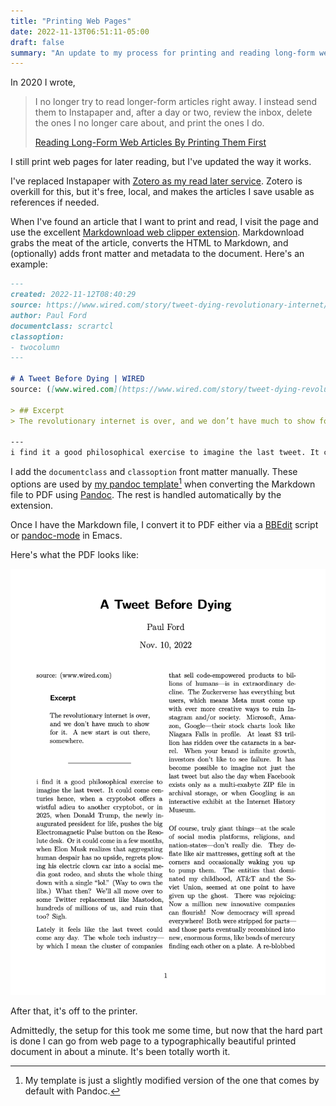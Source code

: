 ```yaml
---
title: "Printing Web Pages"
date: 2022-11-13T06:51:11-05:00
draft: false
summary: "An update to my process for printing and reading long-form web articles"
---
```


In 2020 I wrote, 

> I no longer try to read longer-form articles right away. I instead send them to Instapaper and, after a day or two, review the inbox, delete the ones I no longer care about, and print the ones I do.
> 
> [Reading Long-Form Web Articles By Printing Them First](https://jackbaty.blot.im/2020/reading-long-form-web-articles-by-printing-them-first)

I still print web pages for later reading, but I've updated the way it works. 

I've replaced Instapaper with [Zotero as my read later service](/2021/using-zotero-as-a-bookmarking-and-read-later-service/). Zotero is overkill for this, but it's free, local, and makes the articles I save usable as references if needed.

When I've found an article that I want to print and read, I visit the page and use the excellent [Markdownload web clipper extension](https://github.com/deathau/markdownload). Markdownload grabs the meat of the article, converts the HTML to Markdown, and (optionally) adds front matter and metadata to the document. Here's an example:

```markdown
---
created: 2022-11-12T08:40:29
source: https://www.wired.com/story/tweet-dying-revolutionary-internet/
author: Paul Ford
documentclass: scrartcl
classoption:
- twocolumn
---

# A Tweet Before Dying | WIRED
source: ([www.wired.com](https://www.wired.com/story/tweet-dying-revolutionary-internet/))

> ## Excerpt
> The revolutionary internet is over, and we don’t have much to show for it. A new start is out there, somewhere.

---
i find it a good philosophical exercise to imagine the last tweet. It could come centuries hence, when a cryptobot offers a wistful adieu to another cryptobot, or in 2025, when Donald Trump, the newly ...
```

I add the `documentclass` and `classoption` front matter manually. These options are used by [my pandoc template](https://gist.github.com/jackbaty/af608b15aae82349c77b97333829b521)[^template] when converting the Markdown file to PDF using [Pandoc](https://pandoc.org/). The rest is handled automatically by the extension.

Once I have the Markdown file, I convert it to PDF either via a [BBEdit](http://www.barebones.com/products/bbedit/) script or [pandoc-mode](http://joostkremers.github.io/pandoc-mode/) in Emacs.

Here's what the PDF looks like:

![Screenshot of PDF output](example-pdf.png)

After that, it's off to the printer.

Admittedly, the setup for this took me some time, but now that the hard part is done I can go from web page to a typographically beautiful printed document in about a minute. It's been totally worth it.



[^template]: My template is just a slightly modified version of the one that comes by default with Pandoc.






